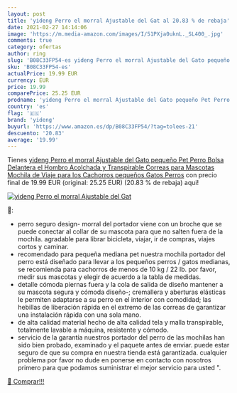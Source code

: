 ```yaml
---
layout: post
title: 'yideng Perro el morral Ajustable del Gat al 20.83 % de rebaja'
date: 2021-02-27 14:14:06
image: 'https://m.media-amazon.com/images/I/51PXja0uknL._SL400_.jpg'
comments: true
category: ofertas
author: ring
slug: 'B08C33FP54-es yideng Perro el morral Ajustable del Gato pequeño Pet...'
sku: 'B08C33FP54-es'
actualPrice: 19.99 EUR
currency: EUR
price: 19.99
comparePrice: 25.25 EUR
prodname: 'yideng Perro el morral Ajustable del Gato pequeño Pet Perro Bolsa Delantera  el Hombro Acolchada y Transpirable Correas para Mascotas Mochila de Viaje para los Cachorros pequeños Gatos Perros'
country: 'es'
flag: '🇪🇸'
brand: 'yideng'
buyurl: 'https://www.amazon.es/dp/B08C33FP54/?tag=tolees-21'
descuento: '20.83'
average: '19.99'
---
```


Tienes [yideng Perro el morral Ajustable del Gato pequeño Pet Perro Bolsa Delantera  el Hombro Acolchada y Transpirable Correas para Mascotas Mochila de Viaje para los Cachorros pequeños Gatos Perros](https://www.amazon.es/dp/B08C33FP54/?tag=tolees-21) con precio final de  19.99 EUR (original: 25.25 EUR) (20.83 %  de rebaja) aqui!

[![yideng Perro el morral Ajustable del Gat](https://m.media-amazon.com/images/I/51PXja0uknL._SL400_.jpg)](https://www.amazon.es/dp/B08C33FP54/?tag=tolees-21)

🔎:

- perro seguro design- morral del portador viene con un broche que se puede conectar al collar de su mascota para que no salten fuera de la mochila. agradable para librar bicicleta, viajar, ir de compras, viajes cortos y caminar.
- recomendado para pequeña mediana pet nuestra mochila portador del perro está diseñado para llevar a los pequeños perros / gatos medianas, se recomienda para cachorros de menos de 10 kg / 22 lb. por favor, medir sus mascotas y elegir de acuerdo a la tabla de medidas.
- detalle cómoda piernas fuera y la cola de salida de diseño mantener a su mascota segura y cómoda diseño-; cremallera y aberturas elásticas le permiten adaptarse a su perro en el interior con comodidad; las hebillas de liberación rápida en el extremo de las correas de garantizar una instalación rápida con una sola mano.
- de alta calidad material hecho de alta calidad tela y malla transpirable, totalmente lavable a máquina, resistente y cómodo.
- servicio de la garantía nuestros portador del perro de las mochilas han sido bien probado, examinado y el paquete antes de enviar. puede estar seguro de que su compra en nuestra tienda está garantizada. cualquier problema por favor no dude en ponerse en contacto con nosotros primero para que podamos suministrar el mejor servicio para usted ".

[🛒 Comprar!!!](https://www.amazon.es/dp/B08C33FP54/?tag=tolees-21)
